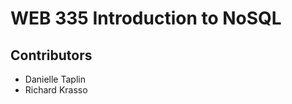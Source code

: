 <h1>WEB 335 Introduction to NoSQL</h1>
<h2>Contributors</h2>
<ul>
  <li>Danielle Taplin</li>
  <li>Richard Krasso</li>
</ul>
